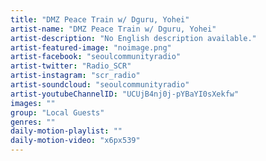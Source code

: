 ```yaml
---
title: "DMZ Peace Train w/ Dguru, Yohei"	
artist-name: "DMZ Peace Train w/ Dguru, Yohei"	
artist-description: "No English description available."	
artist-featured-image: "noimage.png"	
artist-facebook: "seoulcommunityradio"	
artist-twitter: "Radio_SCR"	
artist-instagram: "scr_radio"	
artist-soundcloud: "seoulcommunityradio"	
artist-youtubeChannelID: "UCUjB4nj0j-pYBaYI0sXekfw"	
images: ""	
group: "Local Guests"	
genres: ""	
daily-motion-playlist: ""	
daily-motion-video: "x6px539"		
---
```


